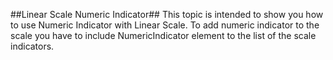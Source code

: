 ##Linear Scale Numeric Indicator##
This topic is intended to show you how to use Numeric Indicator with Linear Scale. To add numeric indicator to the scale you have to include NumericIndicator element to the list of the scale indicators.